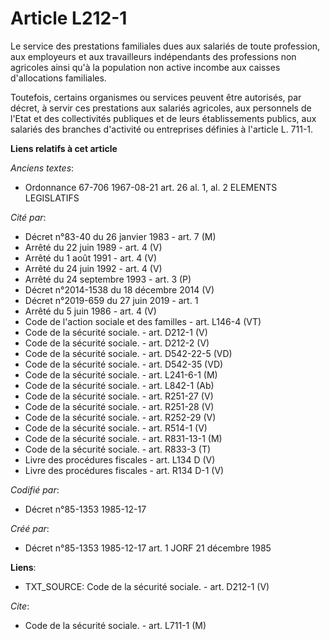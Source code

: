 # Article L212-1

Le service des prestations familiales dues aux salariés de toute profession, aux employeurs et aux travailleurs indépendants
des professions non agricoles ainsi qu'à la population non active incombe aux caisses d'allocations familiales.

Toutefois, certains organismes ou services peuvent être autorisés, par décret, à servir ces prestations aux salariés
agricoles, aux personnels de l'Etat et des collectivités publiques et de leurs établissements publics, aux salariés des
branches d'activité ou entreprises définies à l'article L. 711-1.

**Liens relatifs à cet article**

_Anciens textes_:

  - Ordonnance 67-706 1967-08-21 art. 26 al. 1, al. 2 ELEMENTS LEGISLATIFS

_Cité par_:

  - Décret n°83-40 du 26 janvier 1983 - art. 7 (M)
  - Arrêté du 22 juin 1989 - art. 4 (V)
  - Arrêté du 1 août 1991 - art. 4 (V)
  - Arrêté du 24 juin 1992 - art. 4 (V)
  - Arrêté du 24 septembre 1993 - art. 3 (P)
  - Décret n°2014-1538 du 18 décembre 2014 (V)
  - Décret n°2019-659 du 27 juin 2019 - art. 1
  - Arrêté du 5 juin 1986 - art. 4 (V)
  - Code de l'action sociale et des familles - art. L146-4 (VT)
  - Code de la sécurité sociale. - art. D212-1 (V)
  - Code de la sécurité sociale. - art. D212-2 (V)
  - Code de la sécurité sociale. - art. D542-22-5 (VD)
  - Code de la sécurité sociale. - art. D542-35 (VD)
  - Code de la sécurité sociale. - art. L241-6-1 (M)
  - Code de la sécurité sociale. - art. L842-1 (Ab)
  - Code de la sécurité sociale. - art. R251-27 (V)
  - Code de la sécurité sociale. - art. R251-28 (V)
  - Code de la sécurité sociale. - art. R252-29 (V)
  - Code de la sécurité sociale. - art. R514-1 (V)
  - Code de la sécurité sociale. - art. R831-13-1 (M)
  - Code de la sécurité sociale. - art. R833-3 (T)
  - Livre des procédures fiscales - art. L134 D (V)
  - Livre des procédures fiscales - art. R134 D-1 (V)

_Codifié par_:

  - Décret n°85-1353 1985-12-17

_Créé par_:

  - Décret n°85-1353 1985-12-17 art. 1 JORF 21 décembre 1985

**Liens**:

  - TXT_SOURCE: Code de la sécurité sociale. - art. D212-1 (V)

_Cite_:

  - Code de la sécurité sociale. - art. L711-1 (M)

